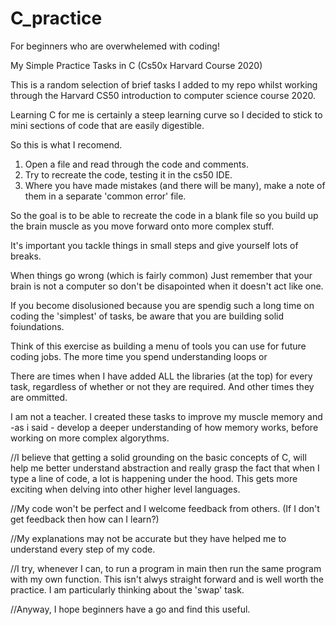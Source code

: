 # C_practice

For beginners who are overwhelemed with coding!

My Simple Practice Tasks in C (Cs50x Harvard Course 2020)

This is a random selection of brief tasks I added to my repo whilst working through the Harvard CS50 introduction to computer science course 2020.

Learning C for me is certainly a steep learning curve so I decided to stick to mini sections of code that are easily digestible.

So this is what I recomend. 
1) Open a file and read through the code and comments. 
2) Try to recreate the code, testing it in the cs50 IDE.
3) Where you have made mistakes (and there will be many), make a note of them in a separate 'common error' file.

So the goal is to be able to recreate the code in a blank file so you build up the brain muscle as you move forward onto more complex stuff. 

It's important you tackle things in small steps and give yourself lots of breaks.

When things go wrong (which is fairly common) Just remember that your brain is not a computer so don't be disapointed when it doesn't act like one.

If you become disolusioned because you are spendig such a long time on coding the 'simplest' of tasks, be aware that you are building solid foiundations.

Think of this exercise as building a menu of tools you can use for future coding jobs. The more time you spend understanding loops or 

There are times when I have added ALL the libraries (at the top) for every task, regardless of whether or not they are required. And other times they are ommitted.

I am not a teacher. I created these tasks to improve my muscle memory and -as i said - develop a deeper understanding of how memory works, before working on more complex algorythms.

//I believe that getting a solid grounding on the basic concepts of C, will help me better understand abstraction and really grasp the fact that when I type a line of code, a lot is happening under the hood. This gets more exciting when delving into other higher level languages.

//My code won't be perfect and I welcome feedback from others. (If I don't get feedback then how can I learn?)

//My explanations may not be accurate but they have helped me to understand every step of my code.

//I try, whenever I can, to run a program in main then run the same program with my own function. This isn't alwys straight forward and is well worth the practice. I am particularly thinking about the 'swap' task.

//Anyway, I hope beginners have a go and find this useful.

